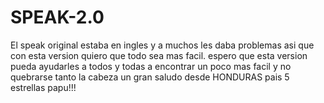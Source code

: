 # SPEAK-2.0
El speak original estaba en ingles y a muchos les daba problemas asi que con esta version quiero que todo sea mas facil.
espero que esta version pueda ayudarles a todos y todas a encontrar un poco mas facil y no quebrarse tanto la cabeza
un gran saludo desde HONDURAS pais 5 estrellas papu!!!
